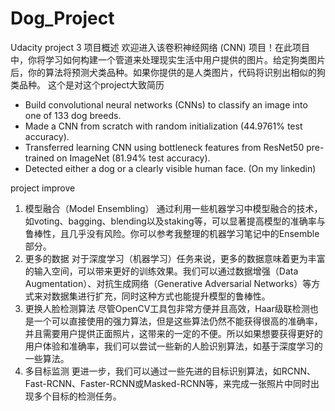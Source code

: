 # Dog_Project
Udacity project 3
项目概述
欢迎进入该卷积神经网络 (CNN) 项目！在此项目中，你将学习如何构建一个管道来处理现实生活中用户提供的图片。给定狗类图片后，你的算法将预测犬类品种。如果你提供的是人类图片，代码将识别出相似的狗类品种。
这个是对这个project大致简历

- Build convolutional neural networks (CNNs) to classify an image into one of 133 dog breeds.
- Made a CNN from scratch with random initialization (44.9761% test accuracy).
- Transferred learning CNN using bottleneck features from ResNet50 pre-trained on ImageNet (81.94% test accuracy).
- Detected either a dog or a clearly visible human face. (On my linkedin)

project improve
1. 模型融合（Model Ensembling）
通过利用一些机器学习中模型融合的技术，如voting、bagging、blending以及staking等，可以显著提高模型的准确率与鲁棒性，且几乎没有风险。你可以参考我整理的机器学习笔记中的Ensemble部分。
2. 更多的数据
对于深度学习（机器学习）任务来说，更多的数据意味着更为丰富的输入空间，可以带来更好的训练效果。我们可以通过数据增强（Data Augmentation）、对抗生成网络（Generative Adversarial Networks）等方式来对数据集进行扩充，同时这种方式也能提升模型的鲁棒性。
3. 更换人脸检测算法
尽管OpenCV工具包非常方便并且高效，Haar级联检测也是一个可以直接使用的强力算法，但是这些算法仍然不能获得很高的准确率，并且需要用户提供正面照片，这带来的一定的不便。所以如果想要获得更好的用户体验和准确率，我们可以尝试一些新的人脸识别算法，如基于深度学习的一些算法。
4. 多目标监测
更进一步，我们可以通过一些先进的目标识别算法，如RCNN、Fast-RCNN、Faster-RCNN或Masked-RCNN等，来完成一张照片中同时出现多个目标的检测任务。

